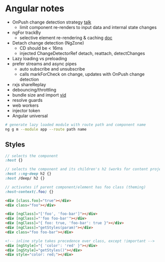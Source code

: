 # Angular notes

- OnPush change detection strategy [talk](https://www.youtube.com/watch?v=ybNj-id0kjY)
  - limit component re-renders to input data and internal state changes
- ngFor trackBy
  - selective element re-rendering & caching [doc](https://angular.io/api/common/NgForOf)
- Detach change detection (NgZone)
  - CD should be < 16ms
  - injected ChangeDetectorRef detach, reattach, detectChanges
- Lazy loading vs preloading
- prefer streams and async pipes
  - auto subscribe and unsubscribe
  - calls markForCheck on change, updates with OnPush change detection
- rxjs shareReplay
- debouncing/throttling
- bundle size and import [vid](https://www.youtube.com/watch?v=-eH2gCGHcGs)
- resolve guards
- web workers
- injector token
- Angular universal

```bash
# generate lazy loaded module with route path and component name
ng g m --module app --route path name
```

## Styles

```scss
// selects the component
:host {}

// selects the component and its children's h2 (works for content projected with ng-content as well)
:host ::ng-deep h2 {}
:host /deep/ h2 {}

// activates if parent component/element has foo class (theming)
:host-context(.foo) {}
```

```html
<div [class.foo]="true"></div>
<div class="foo"></div>

<div [ngClass]="['foo', 'foo-bar']"></div>
<div [ngClass]="'foo foo-bar'"></div>
<div [ngClass]="{ foo: true, 'foo-bar': true }"></div>
<div [ngClass]="getStyles(param)"></div>
<div class="foo foo-bar"></div>

<!-- inline style takes precedence over class, except !important -->
<div [ngStyle]="{ 'color': 'red' }"></div>
<div [ngStyle]="getStyles()"></div>
<div style="color: red;"></div>
```

